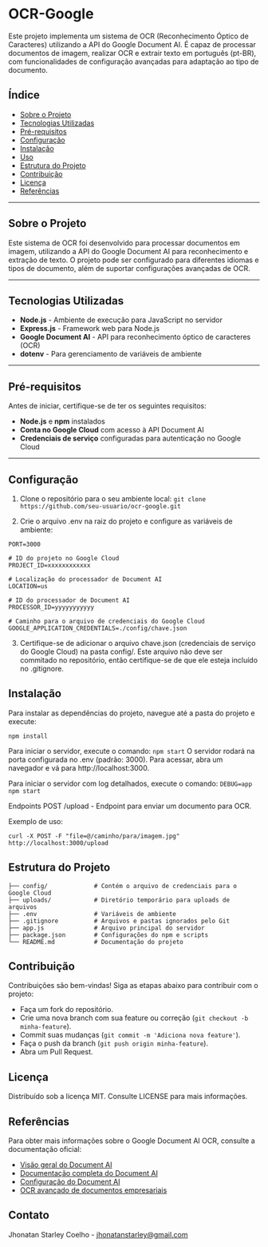 # OCR-Google

Este projeto implementa um sistema de OCR (Reconhecimento Óptico de Caracteres) utilizando a API do Google Document AI. É capaz de processar documentos de imagem, realizar OCR e extrair texto em português (pt-BR), com funcionalidades de configuração avançadas para adaptação ao tipo de documento.

## Índice

- [Sobre o Projeto](#sobre-o-projeto)
- [Tecnologias Utilizadas](#tecnologias-utilizadas)
- [Pré-requisitos](#pré-requisitos)
- [Configuração](#configuração)
- [Instalação](#instalação)
- [Uso](#uso)
- [Estrutura do Projeto](#estrutura-do-projeto)
- [Contribuição](#contribuição)
- [Licença](#licença)
- [Referências](#referencias)
---

## Sobre o Projeto

Este sistema de OCR foi desenvolvido para processar documentos em imagem, utilizando a API do Google Document AI para reconhecimento e extração de texto. O projeto pode ser configurado para diferentes idiomas e tipos de documento, além de suportar configurações avançadas de OCR.

---

## Tecnologias Utilizadas

- **Node.js** - Ambiente de execução para JavaScript no servidor
- **Express.js** - Framework web para Node.js
- **Google Document AI** - API para reconhecimento óptico de caracteres (OCR)
- **dotenv** - Para gerenciamento de variáveis de ambiente

---

## Pré-requisitos

Antes de iniciar, certifique-se de ter os seguintes requisitos:

- **Node.js** e **npm** instalados
- **Conta no Google Cloud** com acesso à API Document AI
- **Credenciais de serviço** configuradas para autenticação no Google Cloud

---

## Configuração

1. Clone o repositório para o seu ambiente local:
   ```git clone https://github.com/seu-usuario/ocr-google.git```

2. Crie o arquivo .env na raiz do projeto e configure as variáveis de ambiente:

```# Porta na qual a aplicação será executada
PORT=3000

# ID do projeto no Google Cloud
PROJECT_ID=xxxxxxxxxxxx

# Localização do processador de Document AI
LOCATION=us

# ID do processador de Document AI
PROCESSOR_ID=yyyyyyyyyyy

# Caminho para o arquivo de credenciais do Google Cloud
GOOGLE_APPLICATION_CREDENTIALS=./config/chave.json
```

3. Certifique-se de adicionar o arquivo chave.json (credenciais de serviço do Google Cloud) na pasta config/. Este arquivo não deve ser commitado no repositório, então certifique-se de que ele esteja incluído no .gitignore.

## Instalação
Para instalar as dependências do projeto, navegue até a pasta do projeto e execute:

```npm install```

Para iniciar o servidor, execute o comando:
```npm start```
O servidor rodará na porta configurada no .env (padrão: 3000). Para acessar, abra um navegador e vá para http://localhost:3000.

Para iniciar o servidor com log detalhados, execute o comando:
```DEBUG=app npm start```

Endpoints
POST /upload - Endpoint para enviar um documento para OCR.

Exemplo de uso:

```curl -X POST -F "file=@/caminho/para/imagem.jpg" http://localhost:3000/upload```

## Estrutura do Projeto

```ocr-google/
├── config/             # Contém o arquivo de credenciais para o Google Cloud
├── uploads/            # Diretório temporário para uploads de arquivos
├── .env                # Variáveis de ambiente
├── .gitignore          # Arquivos e pastas ignorados pelo Git
├── app.js              # Arquivo principal do servidor
├── package.json        # Configurações do npm e scripts
└── README.md           # Documentação do projeto
```

## Contribuição
Contribuições são bem-vindas! Siga as etapas abaixo para contribuir com o projeto:

- Faça um fork do repositório.
- Crie uma nova branch com sua feature ou correção (```git checkout -b minha-feature```).
- Commit suas mudanças (```git commit -m 'Adiciona nova feature'```).
- Faça o push da branch (```git push origin minha-feature```).
- Abra um Pull Request.

## Licença
Distribuído sob a licença MIT. Consulte LICENSE para mais informações.

## Referências
Para obter mais informações sobre o Google Document AI OCR, consulte a documentação oficial:

- [Visão geral do Document AI](https://cloud.google.com/document-ai?hl=pt-BR)
- [Documentação completa do Document AI](https://cloud.google.com/document-ai/docs)
- [Configuração do Document AI](https://cloud.google.com/document-ai/docs/setup)
- [OCR avançado de documentos empresariais](https://cloud.google.com/document-ai/docs/enterprise-document-ocr#ocr-processing)


## Contato
Jhonatan Starley Coelho - jhonatanstarley@gmail.com
